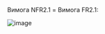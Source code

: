 Вимога NFR2.1 = Вимога FR2.1:

![image](https://user-images.githubusercontent.com/79439962/197280728-6623c0dc-5bab-42ac-bffe-1f093fc57942.png)

